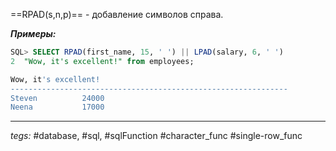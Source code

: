 ==RPAD(s,n,p)== - добавление символов справа.    

***Примеры:***
```sql
SQL> SELECT RPAD(first_name, 15, ' ') || LPAD(salary, 6, ' ')
2  "Wow, it's excellent!" from employees;

Wow, it's excellent!
--------------------------------------------------------------
Steven          24000
Neena           17000
```
---
*tegs:* #database, #sql, #sqlFunction #character_func #single-row_func 